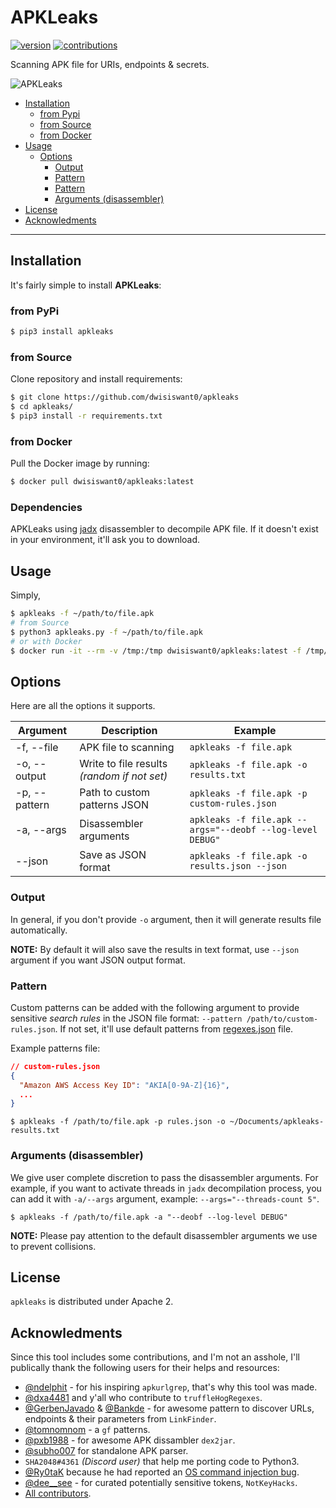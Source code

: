# APKLeaks
[![version](https://badge.fury.io/gh/dwisiswant0%2fapkleaks.svg)](https://badge.fury.io/gh/dwisiswant0%2fapkleaks.svg)
[![contributions](https://img.shields.io/badge/contributions-welcome-brightgreen.svg?style=flat)](https://github.com/dwisiswant0/apkleaks/issues)

Scanning APK file for URIs, endpoints & secrets.

<img src="https://user-images.githubusercontent.com/25837540/111927529-a4ade080-8ae3-11eb-800a-b764ab1242e1.jpg" alt="APKLeaks">

- [Installation](#installation)
  - [from Pypi](#from-pypi)
  - [from Source](#from-source)
  - [from Docker](#from-docker)
- [Usage](#usage)
  - [Options](#options)
    - [Output](#output)
    - [Pattern](#pattern)
    - [Pattern](#pattern)
    - [Arguments (disassembler)](#arguments-disassembler)
- [License](#license)
- [Acknowledments](#acknowledments)

---

## Installation

It's fairly simple to install **APKLeaks**:

### from PyPi

```bash
$ pip3 install apkleaks
```

### from Source

Clone repository and install requirements:

```bash
$ git clone https://github.com/dwisiswant0/apkleaks
$ cd apkleaks/
$ pip3 install -r requirements.txt
```

### from Docker

Pull the Docker image by running:

```bash
$ docker pull dwisiswant0/apkleaks:latest
```

### Dependencies

APKLeaks using [jadx](https://github.com/skylot/jadx) disassembler to decompile APK file. If it doesn't exist in your environment, it'll ask you to download.

## Usage

Simply,

```bash
$ apkleaks -f ~/path/to/file.apk
# from Source
$ python3 apkleaks.py -f ~/path/to/file.apk
# or with Docker
$ docker run -it --rm -v /tmp:/tmp dwisiswant0/apkleaks:latest -f /tmp/file.apk
```

## Options

Here are all the options it supports.

| **Argument**  	| **Description**                             	| **Example**                                                   |
|---------------	|---------------------------------------------	|-------------------------------------------------------------  |
| -f, --file    	| APK file to scanning                        	| `apkleaks -f file.apk`                                        |
| -o, --output  	| Write to file results _(random if not set)_ 	| `apkleaks -f file.apk -o results.txt`                         |
| -p, --pattern 	| Path to custom patterns JSON                	| `apkleaks -f file.apk -p custom-rules.json`                   |
| -a, --args    	| Disassembler arguments                      	| `apkleaks -f file.apk --args="--deobf --log-level DEBUG"`     |
| --json        	| Save as JSON format                         	| `apkleaks -f file.apk -o results.json --json`                 |

### Output

In general, if you don't provide `-o` argument, then it will generate results file automatically.

**NOTE:** By default it will also save the results in text format, use `--json` argument if you want JSON output format.

### Pattern

Custom patterns can be added with the following argument to provide sensitive _search rules_ in the JSON file format: `--pattern /path/to/custom-rules.json`. If not set, it'll use default patterns from [regexes.json](https://github.com/dwisiswant0/apkleaks/blob/master/config/regexes.json) file.

Example patterns file:

```json
// custom-rules.json
{
  "Amazon AWS Access Key ID": "AKIA[0-9A-Z]{16}",
  ...
}
```

```
$ apkleaks -f /path/to/file.apk -p rules.json -o ~/Documents/apkleaks-results.txt
```

### Arguments (disassembler)

We give user complete discretion to pass the disassembler arguments. For example, if you want to activate threads in `jadx` decompilation process, you can add it with `-a/--args` argument, example: `--args="--threads-count 5"`.

```
$ apkleaks -f /path/to/file.apk -a "--deobf --log-level DEBUG"
```

**NOTE:** Please pay attention to the default disassembler arguments we use to prevent collisions.

## License

`apkleaks` is distributed under Apache 2.

## Acknowledments

Since this tool includes some contributions, and I'm not an asshole, I'll publically thank the following users for their helps and resources:

- [@ndelphit](https://github.com/ndelphit) - for his inspiring `apkurlgrep`, that's why this tool was made.
- [@dxa4481](https://github.com/dxa4481) and y'all who contribute to `truffleHogRegexes`.
- [@GerbenJavado](https://github.com/GerbenJavado) & [@Bankde](https://github.com/Bankde) - for awesome pattern to discover URLs, endpoints & their parameters from `LinkFinder`.
- [@tomnomnom](https://github.com/tomnomnom/gf) - a `gf` patterns.
- [@pxb1988](https://github.com/pxb1988) - for awesome APK dissambler `dex2jar`.
- [@subho007](https://github.com/ph4r05) for standalone APK parser.
- `SHA2048#4361` _(Discord user)_ that help me porting code to Python3.
- [@Ry0taK](https://github.com/Ry0taK) because he had reported an [OS command injection bug](https://github.com/dwisiswant0/apkleaks/security/advisories/GHSA-8434-v7xw-8m9x).
- [@dee__see](https://twitter.com/dee__see) - for curated potentially sensitive tokens, `NotKeyHacks`.
- [All contributors](https://github.com/dwisiswant0/apkleaks/graphs/contributors).
